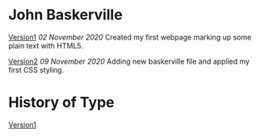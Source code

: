 John Baskerville
================
[Version1](https://caoimhegreene.github.io/john_baskerville/baskerville-one.html)
*02 November 2020*
Created my first webpage marking up some plain text with HTML5.

[Version2](https://caoimhegreene.github.io/john_baskerville/baskerville-two.html)
*09 November 2020*
Adding new baskerville file and applied my first CSS styling.








History of Type 
===============
[Version1](https://caoimhegreene.github.io/john_baskerville/history-one.html)